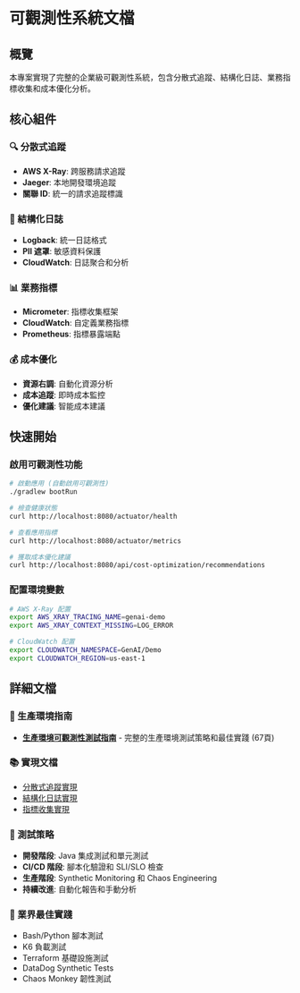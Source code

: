 # 可觀測性系統文檔

## 概覽

本專案實現了完整的企業級可觀測性系統，包含分散式追蹤、結構化日誌、業務指標收集和成本優化分析。

## 核心組件

### 🔍 分散式追蹤

- **AWS X-Ray**: 跨服務請求追蹤
- **Jaeger**: 本地開發環境追蹤
- **關聯 ID**: 統一的請求追蹤標識

### 📝 結構化日誌

- **Logback**: 統一日誌格式
- **PII 遮罩**: 敏感資料保護
- **CloudWatch**: 日誌聚合和分析

### 📊 業務指標

- **Micrometer**: 指標收集框架
- **CloudWatch**: 自定義業務指標
- **Prometheus**: 指標暴露端點

### 💰 成本優化

- **資源右調**: 自動化資源分析
- **成本追蹤**: 即時成本監控
- **優化建議**: 智能成本建議

## 快速開始

### 啟用可觀測性功能

```bash
# 啟動應用 (自動啟用可觀測性)
./gradlew bootRun

# 檢查健康狀態
curl http://localhost:8080/actuator/health

# 查看應用指標
curl http://localhost:8080/actuator/metrics

# 獲取成本優化建議
curl http://localhost:8080/api/cost-optimization/recommendations
```

### 配置環境變數

```bash
# AWS X-Ray 配置
export AWS_XRAY_TRACING_NAME=genai-demo
export AWS_XRAY_CONTEXT_MISSING=LOG_ERROR

# CloudWatch 配置
export CLOUDWATCH_NAMESPACE=GenAI/Demo
export CLOUDWATCH_REGION=us-east-1
```

## 詳細文檔

### 🎯 生產環境指南

- **[生產環境可觀測性測試指南](production-observability-testing-guide.md)** - 完整的生產環境測試策略和最佳實踐 (67頁)

### 📚 實現文檔

- [分散式追蹤實現](../app/docs/DISTRIBUTED_TRACING_IMPLEMENTATION.md)
- [結構化日誌實現](../app/docs/STRUCTURED_LOGGING_IMPLEMENTATION.md)
- [指標收集實現](../app/docs/METRICS_IMPLEMENTATION.md)

### 🔧 測試策略

- **開發階段**: Java 集成測試和單元測試
- **CI/CD 階段**: 腳本化驗證和 SLI/SLO 檢查
- **生產階段**: Synthetic Monitoring 和 Chaos Engineering
- **持續改進**: 自動化報告和手動分析

### 🌟 業界最佳實踐

- Bash/Python 腳本測試
- K6 負載測試
- Terraform 基礎設施測試
- DataDog Synthetic Tests
- Chaos Monkey 韌性測試
